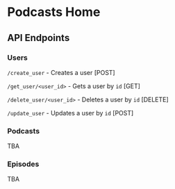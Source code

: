 # Podcasts Home

## API Endpoints

### Users

`/create_user` - Creates a user [POST]

`/get_user/<user_id>` - Gets a user by `id` [GET]

`/delete_user/<user_id>` - Deletes a user by `id` [DELETE]

`/update_user` - Updates a user by `id` [POST]

### Podcasts

TBA

### Episodes

TBA
